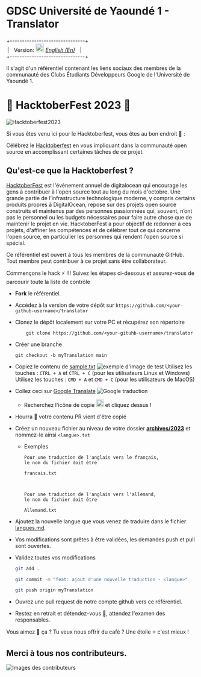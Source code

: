 # **GDSC Université de Yaoundé 1 - Translator**

+-------------------------------+<br>
&ThinSpace;| &ThickSpace; Version: <kbd>[<img title="English" alt="Française" src="https://github.com/madebybowtie/FlagKit/raw/master/Assets/PNG/US@2x.png?raw=true" width="22">](./README.md)</kbd> [*English (En)*](./README.fr.md) &ThickSpace; |<br>
+-------------------------------+

Il s'agit d'un référentiel contenant les liens sociaux des membres de la communauté des Clubs Étudiants Développeurs Google de l'Université de Yaoundé 1.

# 🎃 HacktoberFest 2023 🎃

![Hacktoberfest2023](https://external-preview.redd.it/hacktoberfest-2023-coming-soon-celebrating-ten-years-of-v0-7iAxY9XdcB1RlomtBWqvtgsafP-TAHZ3h0Goveo_Zjc.jpg?auto=webp&s=a7255699d6e0a0a1a7d2cdc5f10f35cf836861e5)

Si vous êtes venu ici pour le Hacktoberfest, vous êtes au bon endroit 🦇️ :

Célébrez le [Hacktoberfest](https://hacktoberfest.com/) en vous impliquant dans la communauté open source en accomplissant certaines tâches de ce projet.
## Qu'est-ce que la Hacktoberfest ?

[HacktoberFest](https://hacktoberfest.com/) est l'événement annuel de digitalocean qui encourage les gens à contribuer à l'open source tout au long du mois d'octobre. Une grande partie de l’infrastructure technologique moderne, y compris certains produits propres à DigitalOcean, repose sur des projets open source construits et maintenus par des personnes passionnées qui, souvent, n’ont pas le personnel ou les budgets nécessaires pour faire autre chose que de maintenir le projet en vie. HacktoberFest a pour objectif de redonner à ces projets, d'affiner les compétences et de célébrer tout ce qui concerne l'open source, en particulier les personnes qui rendent l'open source si spécial.

Ce référentiel est ouvert à tous les membres de la communauté GitHub. Tout membre peut contribuer à ce projet sans être collaborateur.

Commençons le hack ⚡ !!! Suivez les étapes ci-dessous et assurez-vous de parcourir toute la liste de contrôle
- **Fork** le référentiel.
- Accédez à la version de votre dépôt sur `https://github.com/<your-github-username>/translator`
- Clonez le dépôt localement sur votre PC et récupérez son répertoire
    ```
        git clone https://github.com/<your-gituhb-username>/translator
    ```

- Créer une branche

    ``` démarque
    git checkout -b myTranslation main
    ```

- Copiez le contenu de [sample.txt](./sample.txt)
    ![exemple d'image de test](https://i.ibb.co/VTRpxRC/ezgif-com-gif-maker-1.gif)
        Utilisez les touches : `CTRL + A` et `CTRL + C` (pour les utilisateurs Linux et Windows) <br>
        Utilisez les touches : `CMD + A` et `CMD + C` (pour les utilisateurs de MacOS)
- Collez ceci sur [Google Translate](https://translate.google.com/)
![Google traduction](https://i.ibb.co/7QTkJTw/ezgif-com-gif-maker-3.gif)

    - Recherchez l'icône de copie <img width="20px" src="https://iconarchive.com/download/i83507/custom-icon-design/mono-general-2/copy.ico"> et cliquez dessus !
- Hourra 🎉 votre contenu PR vient d'être copié
- Créez un nouveau fichier au niveau de votre dossier [**archives/2023**](./archives/2023/) et nommez-le ainsi `<langue>.txt`
    - Exemples
        ```
        Pour une traduction de l'anglais vers le français,
        le nom du fichier doit être

        francais.txt



        Pour une traduction de l'anglais vers l'allemand,
        le nom du fichier doit être

        Allemand.txt
        ```
- Ajoutez la nouvelle langue que vous venez de traduire dans le fichier [langues.md](./langues.md).
- Vos modifications sont prêtes à être validées, les demandes push et pull sont ouvertes.
- Validez toutes vos modifications
    ```bash
    git add .

    git commit -m "feat: ajout d'une nouvelle traduction - <langue>"

    git push origin myTranslation
    ```
- Ouvrez une pull request de notre compte github vers ce référentiel.
- Restez en retrait et détendez-vous 💃, attendez l'examen des responsables.

Vous aimez 💓 ça ? Tu veux nous offrir du café ? Une étoile ⭐ c'est mieux !

## Merci à tous nos contributeurs.
![Images des contributeurs](./CONTRIBUTORS.svg)